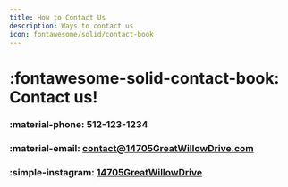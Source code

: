 ```yaml
---
title: How to Contact Us
description: Ways to contact us
icon: fontawesome/solid/contact-book
---
```

# :fontawesome-solid-contact-book: Contact us!

### :material-phone: 512-123-1234
### :material-email: <a href="mailto:contact@14705GreatWillowDrive.com">contact@14705GreatWillowDrive.com</a>
### :simple-instagram: <a href="instagram.com/14705GreatWillowDrive">14705GreatWillowDrive</a>
